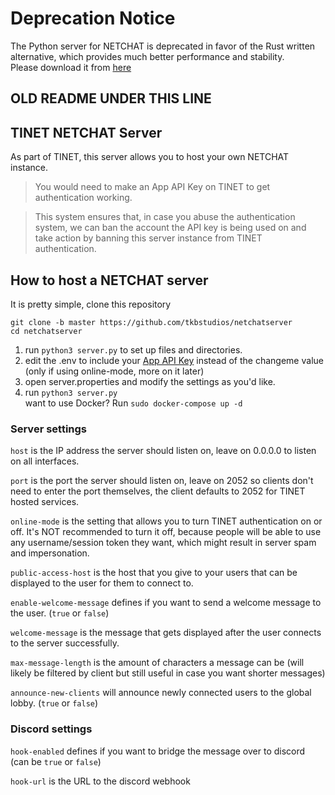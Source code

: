 # Deprecation Notice

The Python server for NETCHAT is deprecated in favor of the Rust written alternative, which provides much better performance and stability.  
Please download it from [here](https://github.com/tkbstudios/netchat-server-rust/releases)



OLD README UNDER THIS LINE
---

## TINET NETCHAT Server

As part of TINET, this server allows you to host your own
NETCHAT instance.  
> You would need to make an App API Key on TINET to get
authentication working.

> This system ensures that,
in case you abuse the authentication system, we can
ban the account the API key is being used on
and take action by banning this server instance from
TINET authentication.

## How to host a NETCHAT server
It is pretty simple, clone this repository
```shell
git clone -b master https://github.com/tkbstudios/netchatserver
cd netchatserver
```

1. run `python3 server.py` to set up files and directories.
2. edit the .env to include your [App API Key](https://tinet.tkbstudios.com/dashboard/app-api-keys)
instead of the changeme value (only if using online-mode, more on it later)
3. open server.properties and modify the settings as you'd like.
4. run `python3 server.py`  
want to use Docker? Run `sudo docker-compose up -d`

### Server settings
`host` is the IP address the server should listen on,
leave on 0.0.0.0 to listen on all interfaces.

`port` is the port the server should listen on,
leave on 2052 so clients don't need to enter the port
themselves, the client defaults to 2052 for TINET
hosted services.

`online-mode` is the setting that allows you to turn
TINET authentication on or off. It's NOT recommended
to turn it off, because people will be able to use
any username/session token they want, which might
result in server spam and impersonation.

`public-access-host` is the host that you give to your users that can be displayed to the user for them to connect to.

`enable-welcome-message` defines if you want to send a welcome message to the user. (`true` or `false`)

`welcome-message` is the message that gets displayed after the user connects to the server successfully.

`max-message-length` is the amount of characters a message can be 
(will likely be filtered by client but still useful in case you want shorter messages)

`announce-new-clients` will announce newly connected users to the global lobby. (`true` or `false`)

### Discord settings
`hook-enabled` defines if you want to bridge the message over to discord (can be `true` or `false`)

`hook-url` is the URL to the discord webhook
